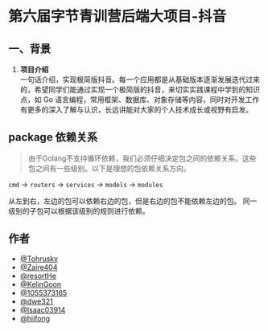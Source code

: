 # 第六届字节青训营后端大项目-抖音

## 一、背景
1. **项目介绍**  
一句话介绍，实现极简版抖音。每一个应用都是从基础版本逐渐发展迭代过来的，希望同学们能通过实现一个极简版的抖音，来切实实践课程中学到的知识点，如 Go 语言编程，常用框架、数据库、对象存储等内容，同时对开发工作有更多的深入了解与认识，长远讲能对大家的个人技术成长或视野有启发。

## package 依赖关系
> 由于Golang不支持循环依赖，我们必须仔细决定包之间的依赖关系。这些包之间有一些级别。以下是理想的包依赖关系方向。  

`cmd` -> `routers` -> `services` -> `models` -> `modules`

从左到右，左边的包可以依赖右边的包，但是右边的包不能依赖左边的包。 同一级别的子包可以根据该级别的规则进行依赖。  

## 作者
- [@Tohrusky](https://github.com/Tohrusky)
- [@Zaire404](https://github.com/Zaire404)
- [@resortHe](https://github.com/resortHe)
- [@KelinGoon](https://github.com/KelinGoon)
- [@1055373165](https://github.com/1055373165)
- [@dwe321](https://github.com/dwe321)
- [@Isaac03914](https://github.com/Isaac03914)
- [@hiifong](https://github.com/hiifong)
